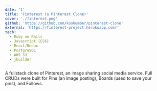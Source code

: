 ```yaml
---
date: '1'
title: 'Finterest (a Pinterest Clone)'
cover: './finterest.png'
github: 'https://github.com/kookumber/pinterest-clone'
external: 'https://finterest-project.herokuapp.com/'
tech:
  - Ruby on Rails
  - Javascript (ES6)
  - React/Redux
  - PostgreSQL
  - AWS S3
  - jbuilder
---
```


A fullstack clone of Pinterest, an image sharing social media service. Full CRUDs were built for Pins (an image posting), Boards (used to save your pins), and Follows.